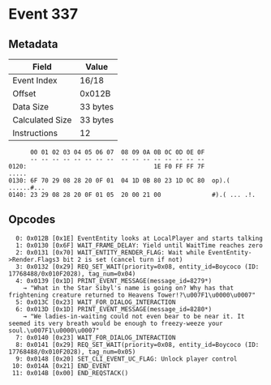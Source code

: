 # Event 337

## Metadata

| Field           | Value    |
|-----------------|----------|
| Event Index     | 16/18    |
| Offset          | 0x012B   |
| Data Size       | 33 bytes |
| Calculated Size | 33 bytes |
| Instructions    | 12       |

```
      00 01 02 03 04 05 06 07  08 09 0A 0B 0C 0D 0E 0F
      -- -- -- -- -- -- -- --  -- -- -- -- -- -- -- --
0120:                                   1E F0 FF FF 7F             .....
0130: 6F 70 29 08 28 20 0F 01  04 1D 0B 80 23 1D 0C 80  op).( ......#...
0140: 23 29 08 28 20 0F 01 05  20 00 21 00              #).( ... .!.    
```

## Opcodes

```
  0: 0x012B [0x1E] EventEntity looks at LocalPlayer and starts talking
  1: 0x0130 [0x6F] WAIT_FRAME_DELAY: Yield until WaitTime reaches zero
  2: 0x0131 [0x70] WAIT_ENTITY_RENDER_FLAG: Wait while EventEntity->Render.Flags3 bit 2 is set (cancel turn if not)
  3: 0x0132 [0x29] REQ_SET_WAIT(priority=0x08, entity_id=Boycoco (ID: 17768488/0x010F2028), tag_num=0x04)
  4: 0x0139 [0x1D] PRINT_EVENT_MESSAGE(message_id=8279*)
    → "What in the Star Sibyl's name is going on? Why has that frightening creature returned to Heavens Tower!?\u007F1\u0000\u0007"
  5: 0x013C [0x23] WAIT_FOR_DIALOG_INTERACTION
  6: 0x013D [0x1D] PRINT_EVENT_MESSAGE(message_id=8280*)
    → "We ladies-in-waiting could not even bear to be near it. It seemed its very breath would be enough to freezy-weeze your soul.\u007F1\u0000\u0007"
  7: 0x0140 [0x23] WAIT_FOR_DIALOG_INTERACTION
  8: 0x0141 [0x29] REQ_SET_WAIT(priority=0x08, entity_id=Boycoco (ID: 17768488/0x010F2028), tag_num=0x05)
  9: 0x0148 [0x20] SET_CLI_EVENT_UC_FLAG: Unlock player control
 10: 0x014A [0x21] END_EVENT
 11: 0x014B [0x00] END_REQSTACK()
```
